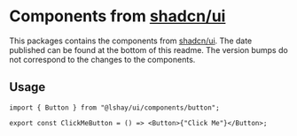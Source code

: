 # Components from [shadcn/ui](https://ui.shadcn.com/)

This packages contains the components from [shadcn/ui](https://ui.shadcn.com/). The date published can be found at the bottom of this readme. The version bumps do not correspond to the changes to the components.

## Usage

```tsx
import { Button } from "@lshay/ui/components/button";

export const ClickMeButton = () => <Button>{"Click Me"}</Button>;
```

